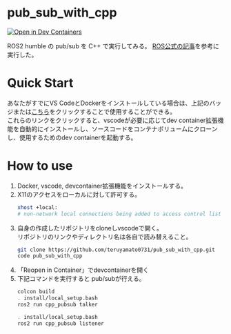 # pub_sub_with_cpp
[![Open in Dev Containers](https://img.shields.io/static/v1?label=Dev%20Containers&message=Open&color=blue&logo=visualstudiocode)](https://vscode.dev/redirect?url=vscode://ms-vscode-remote.remote-containers/cloneInVolume?url=https://github.com/teruyamato0731/pub_sub_with_cpp)

ROS2 humble の pub/sub を C++ で実行してみる。
[ROS公式の記事](https://docs.ros.org/en/humble/Tutorials/Beginner-Client-Libraries/Writing-A-Simple-Cpp-Publisher-And-Subscriber.html)を参考に実行した。

# Quick Start
あなたがすでにVS CodeとDockerをインストールしている場合は、上記のバッジまたは[こちら](https://vscode.dev/redirect?url=vscode://ms-vscode-remote.remote-containers/cloneInVolume?url=https://github.com/teruyamato0731/pub_sub_with_cpp)をクリックすることで使用することができる。<br>
これらのリンクをクリックすると、vscodeが必要に応じてdev container拡張機能を自動的にインストールし、ソースコードをコンテナボリュームにクローンし、使用するためのdev containerを起動する。

# How to use
1. Docker, vscode, devcontainer拡張機能をインストールする。
1. X11のアクセスをローカルに対して許可する。
    ```bash
    xhost +local:
    # non-network local connections being added to access control list
    ```
1. 自身の作成したリポジトリをcloneしvscodeで開く。<br>
    リポジトリのリンクやディレクトリ名は各自で読み替えること。
    ```bash
    git clone https://github.com/teruyamato0731/pub_sub_with_cpp.git
    code pub_sub_with_cpp
    ```
1. 「Reopen in Container」でdevcontainerを開く
1. 下記コマンドを実行すると pub/subが行える。
    ```bash
    colcon build
    . install/local_setup.bash
    ros2 run cpp_pubsub talker
    ```
    ```bash
    . install/local_setup.bash
    ros2 run cpp_pubsub listener
    ```
